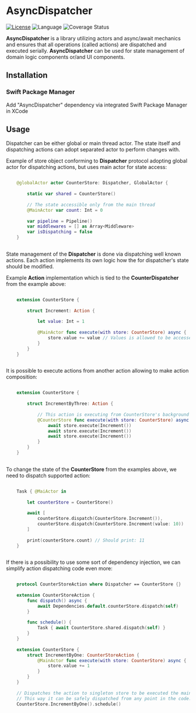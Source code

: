 # AsyncDispatcher

[![License](https://img.shields.io/badge/license-MIT-ff69b4.svg)](https://github.com/kzlekk/AsyncDispatcher/raw/master/LICENSE)
![Language](https://img.shields.io/badge/swift-5.5-orange.svg)
![Coverage Status](https://img.shields.io/badge/coverage-100%25-brightgreen)

**AsyncDispatcher** is a library utilizing actors and async/await mechanics and ensures that all operations (called actions) are dispatched and executed serially. **AsyncDispatcher** can be used for state management of domain logic components or/and UI components.

## Installation

### Swift Package Manager

Add "AsyncDispatcher" dependency via integrated Swift Package Manager in XCode

## Usage

Dispatcher can be either global or main thread actor. The state itself and dispatching actions can adopt separated actor to perform changes with.

Example of store object conforming to **Dispatcher** protocol adopting global actor for dispatching actions, but uses main actor for state access: 

```swift

    @globalActor actor CounterStore: Dispatcher, GlobalActor {
       
        static var shared = CounterStore()
                   
        // The state accessible only from the main thread
        @MainActor var count: Int = 0
        
        var pipeline = Pipeline()
        var middlewares = [] as Array<Middleware>
        var isDispatching = false
    }
    
```

State management of the **Dispatcher** is done via dispatching well known actions. Each action implements its own logic how the for dispatcher's state should be modified.

Example **Action** implementation which is tied to the **CounterDispatcher** from the example above:
 
```swift

    extension CounterStore {
     
        struct Increment: Action {
        
            let value: Int = 1
        
            @MainActor func execute(with store: CounterStore) async {
                store.value += value // Values is allowed to be accessed directly from the main thread
            }
        }
    }
    
```

It is possible to execute actions from another action allowing to make action composition:
 
```swift

    extension CounterStore {
     
        struct IncrementByThree: Action {
        
            // This action is executing from CounterStore's background actor context
            @CounterStore func execute(with store: CounterStore) async {
                await store.execute(Increment())
                await store.execute(Increment())
                await store.execute(Increment())
            }
        }
    }
    
```

To change the state of the **CounterStore** from the examples above, we need to dispatch supported action:

```swift

    Task { @MaiActor in 
    
        let counterStore = CounterStore()
    
        await [
            counterStore.dispatch(CounterStore.Increment()), 
            counterStore.dispatch(CounterStore.Increment(value: 10))
        ]
        
        print(counterStore.count) // Should print: 11
    }
    
```

If there is a possibility to use some sort of dependency injection, we can simplify action dispatching code even more:

```swift

    protocol CounterStoreAction where Dispatcher == CounterStore {}
    
    extension CounterStoreAction {
        func dispatch() async {
            await Dependencies.default.counterStore.dispatch(self)
        }
        
        func schedule() {
            Task { await CounterStore.shared.dispatch(self) }
        }
    }
    
    extension CounterStore {     
        struct IncrementByOne: CounterStoreAction {
            @MainActor func execute(with store: CounterStore) async {
                store.value += 1
            }
        }
    }
    
    // Dispatches the action to singleton store to be executed the main thread. 
    // This way it can be safely dispatched from any point in the code.
    CounterStore.IncrementByOne().schedule()


``` 
